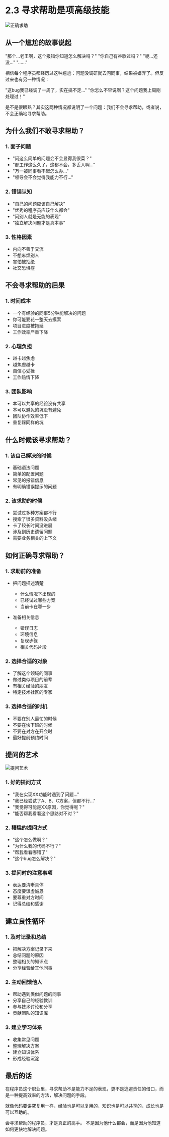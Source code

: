 # 2.3 寻求帮助是项高级技能

![正确求助](../assets/images/chapter2/right-way.jpg)

## 从一个尴尬的故事说起

"那个...老王啊，这个报错你知道怎么解决吗？"
"你自己有谷歌过吗？"
"呃...还没..."
"......"

相信每个程序员都经历过这种尴尬：问题没调研就去问同事，结果被嫌弃了。但反过来也有另一种情况：

"这bug我已经调了一周了，实在搞不定..."
"你怎么不早说啊？这个问题我上周刚处理过！"

是不是很眼熟？其实这两种情况都说明了一个问题：我们不会寻求帮助，或者说，不会正确地寻求帮助。

## 为什么我们不敢寻求帮助？

### 1. 面子问题
- "问这么简单的问题会不会显得我很菜？"
- "都工作这么久了，这都不会，多丢人啊..."
- "万一被同事看不起怎么办..."
- "领导会不会觉得我能力不行..."

### 2. 错误认知
- "自己的问题应该自己解决"
- "优秀的程序员应该什么都会"
- "问别人就是无能的表现"
- "独立解决问题才是真本事"

### 3. 性格因素
- 内向不善于交流
- 不想麻烦别人
- 害怕被拒绝
- 社交恐惧症

## 不会寻求帮助的后果


### 1. 时间成本
- 一个有经验的同事5分钟能解决的问题
- 你可能要花一整天去摸索
- 项目进度被拖延
- 工作效率严重下降

### 2. 心理负担
- 越卡越焦虑
- 越焦虑越卡
- 自信心受挫
- 工作热情下降

### 3. 团队影响
- 本可以共享的经验没有共享
- 本可以避免的坑没有避免
- 团队协作效率低下
- 重复踩同样的坑

## 什么时候该寻求帮助？

### 1. 该自己解决的时候
- 基础语法问题
- 简单的配置问题
- 常见的报错信息
- 有明确错误提示的问题

### 2. 该求助的时候
- 尝试过多种方案都不行
- 搜索了很多资料没头绪
- 卡了较长时间没进展
- 涉及到历史遗留问题
- 需要业务相关的上下文

## 如何正确寻求帮助？


### 1. 求助前的准备
- 把问题描述清楚
  * 什么情况下出现的
  * 已经试过哪些方案
  * 当前卡在哪一步
  
- 准备相关信息
  * 错误日志
  * 环境信息
  * 复现步骤
  * 相关代码片段

### 2. 选择合适的对象
- 了解这个领域的同事
- 做过类似项目的前辈
- 有相关经验的朋友
- 特定技术社区的专家

### 3. 选择合适的时机
- 不要在别人最忙的时候
- 不要在快下班的时候
- 不要在对方在开会时
- 最好提前预约时间

## 提问的艺术

![提问艺术](../assets/images/chapter2/art-of-asking.jpg)

### 1. 好的提问方式
- "我在实现XX功能时遇到了问题..."
- "我已经尝试了A、B、C方案，但都不行..."
- "我觉得可能是XX原因，你觉得呢？"
- "能否帮我看看这个思路对不对？"

### 2. 糟糕的提问方式
- "这个怎么做啊？"
- "为什么我的代码不行？"
- "帮我看看哪错了"
- "这个bug怎么解决？"

### 3. 提问时的注意事项
- 表达要清晰具体
- 态度要谦虚诚恳
- 要尊重对方时间
- 记得总结和感谢

## 建立良性循环

### 1. 及时记录和总结
- 把解决方案记录下来
- 总结问题的原因
- 整理相关的知识点
- 分享经验给其他同事

### 2. 主动回馈他人
- 帮助遇到类似问题的同事
- 分享自己的经验教训
- 参与技术讨论和分享
- 贡献团队的知识库

### 3. 建立学习体系
- 收集常见问题
- 整理解决方案
- 建立知识体系
- 形成经验沉淀

## 最后的话

在程序员这个职业里，寻求帮助不是能力不足的表现，更不是逃避责任的借口，而是一种提高效率的方法，解决问题的手段。

就像代码要讲究复用一样，经验也是可以复用的，知识也是可以共享的，成长也是可以互助的。

会寻求帮助的程序员，才是真正的高手。
不是因为他什么都会，而是因为他知道如何更快地解决问题。 